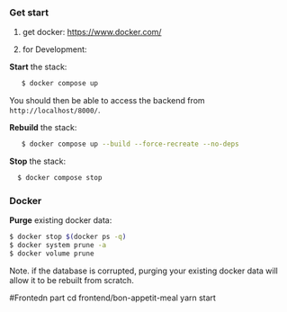 ### Get start

1. get docker:  https://www.docker.com/

2. for Development:

**Start** the stack:

```sh
   $ docker compose up
```

You should then be able to access the backend from `http://localhost/8000/`.

**Rebuild** the stack:

```sh
   $ docker compose up --build --force-recreate --no-deps
```

**Stop** the stack:

```sh
  $ docker compose stop
```



### Docker

**Purge** existing docker data:
```sh
$ docker stop $(docker ps -q)
$ docker system prune -a
$ docker volume prune
```
Note. if the database is corrupted, purging your existing docker data will allow it to be rebuilt from scratch.

#Frontedn part
cd frontend/bon-appetit-meal
yarn start